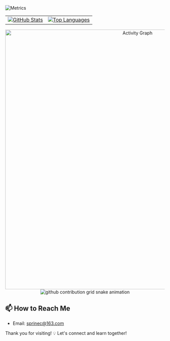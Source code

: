 <img align="center" src="/github-metrics.svg" alt="Metrics"/>

<div align="center">
  
<table>
  <tr>
    <td>
      <a href="https://github.com/anuraghazra/github-readme-stats">
        <img align="center" src="https://github-readme-stats.vercel.app/api?username=SprInec&show_icons=true&include_all_commits=true&hide_border=true" alt="GitHub Stats" />
      </a>
    </td>
    <td>
      <a href="https://github.com/anuraghazra/github-readme-stats">
        <img align="center" src="https://github-readme-stats.vercel.app/api/top-langs/?username=SprInec&layout=compact&hide_border=true" alt="Top Languages" />
      </a>
    </td>
  </tr>
</table>

  <img align="center" src="https://github-readme-activity-graph.vercel.app/graph?username=SprInec&theme=github-compact&bg_color=FFFFFF" alt="Activity Graph" style="width: 820px; height: auto;" />

  <picture>
    <source media="(prefers-color-scheme: dark)" srcset="https://raw.githubusercontent.com/SprInec/SprInec/output/github-contribution-grid-snake-dark.svg">
    <source media="(prefers-color-scheme: light)" srcset="https://raw.githubusercontent.com/SprInec/SprInec/output/github-contribution-grid-snake.svg">
    <img alt="github contribution grid snake animation" src="https://raw.githubusercontent.com/SprInec/SprInec/output/github-contribution-grid-snake.svg">
  </picture>

</div>

## 📫 How to Reach Me

- Email: [sprinec@163.com](mailto:sprinec@163.com)

Thank you for visiting! 💡 Let's connect and learn together!


